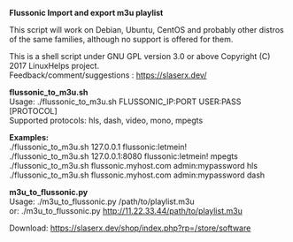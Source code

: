 <b>Flussonic Import and export m3u playlist</br></b>

This script will work on Debian, Ubuntu, CentOS and probably other distros
of the same families, although no support is offered for them. </br>

This is a shell script under GNU GPL version 3.0 or above
Copyright (C) 2017 LinuxHelps project.</br>
Feedback/comment/suggestions : https://slaserx.dev/</br>


<b>flussonic_to_m3u.sh </br></b>
Usage: ./flussonic_to_m3u.sh FLUSSONIC_IP:PORT USER:PASS [PROTOCOL]</br>
Supported protocols: hls, dash, video, mono, mpegts</br>

<b>Examples:</br></b>
./flussonic_to_m3u.sh 127.0.0.1 flussonic:letmein!</br>
./flussonic_to_m3u.sh 127.0.0.1:8080 flussonic:letmein! mpegts</br>
./flussonic_to_m3u.sh flussonic.myhost.com admin:mypassword hls</br>
./flussonic_to_m3u.sh flussonic.myhost.com admin:mypassword dash</br>



<b>m3u_to_flussonic.py </br></b>
Usage: ./m3u_to_flussonic.py /path/to/playlist.m3u</br>
or: ./m3u_to_flussonic.py http://11.22.33.44/path/to/playlist.m3u</br>

Download: https://slaserx.dev/shop/index.php?rp=/store/software</br>
